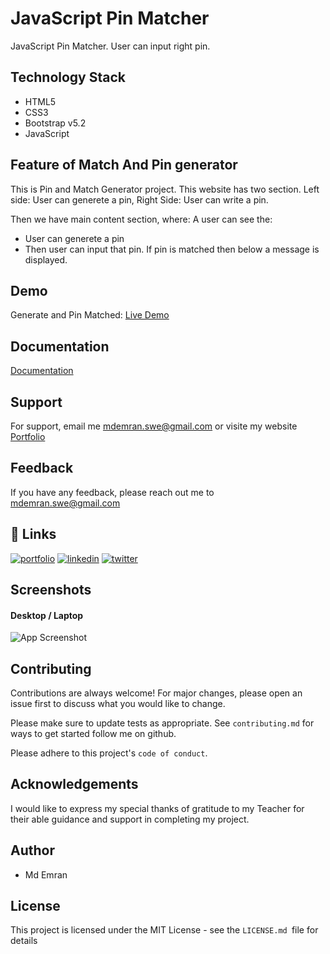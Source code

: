 
# JavaScript Pin Matcher
JavaScript Pin Matcher. User can input right pin. 
## Technology Stack
* HTML5
* CSS3
* Bootstrap v5.2
* JavaScript




## Feature of Match And Pin generator

This is Pin and Match Generator project. This website has two section.
Left side: User can generete a pin, Right Side: User can write a pin. 



Then we have main content section, where: A user can see the:
* User can generete a pin
* Then user can input that pin. If pin is matched then below a message is displayed.

## Demo
Generate and Pin Matched:
[Live Demo](https://emranswe.github.io/generate-and-match-pin/)


## Documentation

[Documentation](https://github.com/EmranSWE/generate-and-match-pin/blob/main/README.md)


## Support

For support, email me mdemran.swe@gmail.com or visite my website [Portfolio](https://emran-portfolio.web.app/)


## Feedback

If you have any feedback, please reach out me to
mdemran.swe@gmail.com


## 🔗 Links
[![portfolio](https://img.shields.io/badge/my_portfolio-000?style=for-the-badge&logo=ko-fi&logoColor=white)](https://emran-portfolio.web.app/)
[![linkedin](https://img.shields.io/badge/linkedin-0A66C2?style=for-the-badge&logo=linkedin&logoColor=white)](https://www.linkedin.com/in/emran2k18/)
[![twitter](https://img.shields.io/badge/twitter-1DA1F2?style=for-the-badge&logo=twitter&logoColor=white)](https://twitter.com/EmranSwe)


## Screenshots
#### Desktop / Laptop
![App Screenshot](https://i.ibb.co/KKFCmvT/Screenshot.png)



## Contributing

Contributions are always welcome!
For major changes, please open an issue first to discuss what you would like to change.

Please make sure to update tests as appropriate.
See `contributing.md` for ways to get started follow me on github.

Please adhere to this project's `code of conduct`.
## Acknowledgements

  I would like to express my special thanks of gratitude to my Teacher for their able guidance and support in completing my project.

## Author

- Md Emran
## License

This project is licensed under the MIT License - see the `LICENSE.md `file for details




